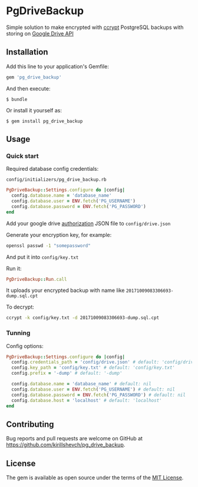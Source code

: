# PgDriveBackup

Simple solution to make encrypted with [ccrypt](http://ccrypt.sourceforge.net/) PostgreSQL backups with storing on [Google Drive API](https://github.com/gimite/google-drive-ruby)

## Installation

Add this line to your application's Gemfile:

```ruby
gem 'pg_drive_backup'
```

And then execute:

    $ bundle

Or install it yourself as:

    $ gem install pg_drive_backup

## Usage

### Quick start

Required database config credentials: 

`config/initializers/pg_drive_backup.rb`
```ruby
PgDriveBackup::Settings.configure do |config|
  config.database.name = 'database_name'
  config.database.user = ENV.fetch('PG_USERNAME')
  config.database.password = ENV.fetch('PG_PASSWORD')
end
```

Add your google drive [authorization](https://github.com/gimite/google-drive-ruby/blob/master/doc/authorization.md) JSON file to `config/drive.json`

Generate your encryption key, for example:
```bash
openssl passwd -1 "somepassword"
```

And put it into `config/key.txt`

Run it:
```ruby
PgDriveBackup::Run.call
```

It uploads your encrypted backup with name like `20171009083306693-dump.sql.cpt`

To decrypt:
```bash
ccrypt -k config/key.txt -d 20171009083306693-dump.sql.cpt
```

### Tunning

Config options:

```ruby
PgDriveBackup::Settings.configure do |config|
  config.credentials_path = 'config/drive.json' # default: 'config/drive.json'
  config.key_path = 'config/key.txt' # default: 'config/key.txt'
  config.prefix = '-dump' # default: '-dump'

  config.database.name = 'database_name' # default: nil
  config.database.user = ENV.fetch('PG_USERNAME') # default: nil
  config.database.password = ENV.fetch('PG_PASSWORD') # default: nil
  config.database.host = 'localhost' # default: 'localhost'
end
```

## Contributing

Bug reports and pull requests are welcome on GitHub at https://github.com/kirillshevch/pg_drive_backup.

## License

The gem is available as open source under the terms of the [MIT License](http://opensource.org/licenses/MIT).
